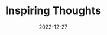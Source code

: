 ---
slug: thought-for-the-day
title: "Inspiring Thoughts"
date: 2022-12-27
excerpt: 'Open the door to that which must go for the loss becomes unseemly when obstructed.'
tags: [Inspiration, Motivation, Quotes, Thoughts]
---